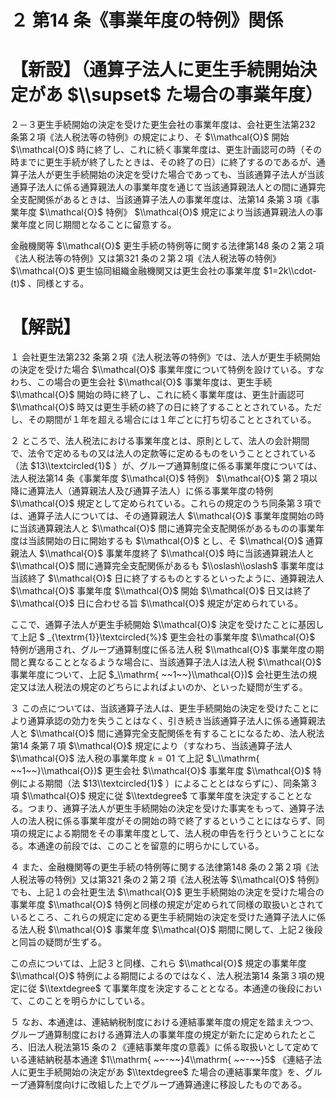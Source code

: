 # ２ 第14 条《事業年度の特例》関係

# 【新設】（通算子法人に更生手続開始決定があ $\\supset$ た場合の事業年度）

２－３更生手続開始の決定を受けた更生会社の事業年度は、会社更生法第232 条第２項《法人税法等の特例》の規定により、そ $\\mathcal{O}$ 開始 $\\mathcal{O}$ 時に終了し、これに続く事業年度は、更生計画認可の時（その時までに更生手続が終了したときは、その終了の日）に終了するのであるが、通算子法人が更生手続開始の決定を受けた場合であっても、当該通算子法人が当該通算子法人に係る通算親法人の事業年度を通じて当該通算親法人との間に通算完全支配関係があるときは、当該通算子法人の事業年度は、法第14 条第３項《事業年度 $\\mathcal{O}$ 特例》 $\\mathcal{O}$ 規定により当該通算親法人の事業年度と同じ期間となることに留意する。

金融機関等 $\\mathcal{O}$ 更生手続の特例等に関する法律第148 条の２第２項《法人税法等の特例》又は第321 条の２第２項《法人税法等の特例》 $\\mathcal{O}$ 更生協同組織金融機関又は更生会社の事業年度 $1=2k\\cdot-(t)$ 、同様とする。

# 【解説】

１ 会社更生法第232 条第２項《法人税法等の特例》では、法人が更生手続開始の決定を受けた場合 $\\mathcal{O}$ 事業年度について特例を設けている。すなわち、この場合の更生会社 $\\mathcal{O}$ 事業年度は、更生手続 $\\mathcal{O}$ 開始の時に終了し、これに続く事業年度は、更生計画認可 $\\mathcal{O}$ 時又は更生手続の終了の日に終了することとされている。ただし、その期間が１年を超える場合には１年ごとに打ち切ることとされている。

２ ところで、法人税法における事業年度とは、原則として、法人の会計期間で、法令で定めるもの又は法人の定款等に定めるものをいうこととされている（法 $13\\textcircled{1}$ ）が、グループ通算制度に係る事業年度については、法人税法第14 条《事業年度 $\\mathcal{O}$ 特例》 $\\mathcal{O}$ 第２項以降に通算法人（通算親法人及び通算子法人）に係る事業年度の特例 $\\mathcal{O}$ 規定として定められている。これらの規定のうち同条第３項では、通算子法人については、その通算親法人 $\\mathcal{O}$ 事業年度開始の時に当該通算親法人と $\\mathcal{O}$ 間に通算完全支配関係があるものの事業年度は当該開始の日に開始するも $\\mathcal{O}$ とし、そ $\\mathcal{O}$ 通算親法人 $\\mathcal{O}$ 事業年度終了 $\\mathcal{O}$ 時に当該通算親法人と $\\mathcal{O}$ 間に通算完全支配関係があるも $\\oslash\\oslash$ 事業年度は当該終了 $\\mathcal{O}$ 日に終了するものとするといったように、通算親法人 $\\mathcal{O}$ 事業年度 $\\mathcal{O}$ 開始 $\\mathcal{O}$ 日又は終了 $\\mathcal{O}$ 日に合わせる旨 $\\mathcal{O}$ 規定が定められている。

ここで、通算子法人が更生手続開始 $\\mathcal{O}$ 決定を受けたことに基因して上記 $ _{\\textrm{1}}\\textcircled{%}$ 更生会社の事業年度 $\\mathcal{O}$ 特例が適用され、グループ通算制度に係る法人税 $\\mathcal{O}$ 事業年度の期間と異なることとなるような場合に、当該通算子法人は法人税 $\\mathcal{O}$ 事業年度について、上記 $_\\mathrm{ ~~1~~}\\mathcal{O})$ 会社更生法の規定又は法人税法の規定のどちらによればよいのか、といった疑問が生ずる。

３ この点については、当該通算子法人は、更生手続開始の決定を受けたことにより通算承認の効力を失うことはなく、引き続き当該通算子法人に係る通算親法人と $\\mathcal{O}$ 間に通算完全支配関係を有することになるため、法人税法第14 条第７項 $\\mathcal{O}$ 規定により（すなわち、当該通算子法人 $\\mathcal{O}$ 法人税の事業年度 $k=01$ て上記 $\_\\mathrm{ ~~1~~}\\mathcal{O})$ 更生会社 $\\mathcal{O}$ 事業年度 $\\mathcal{O}$ 特例による期間（法 $13\\textcircled{1}$ ）によることとはならずに）、同条第３項 $\\mathcal{O}$ 規定に従 $\\textdegree$ て事業年度を決定することとなる。つまり、通算子法人が更生手続開始の決定を受けた事実をもって、通算子法人の法人税に係る事業年度がその開始の時で終了するということにはならず、同項の規定による期間をその事業年度として、法人税の申告を行うということになる。本通達の前段では、このことを留意的に明らかにしている。

４ また、金融機関等の更生手続の特例等に関する法律第148 条の２第２項《法人税法等の特例》又は第321 条の２第２項《法人税法等 $\\mathcal{O}$ 特例》でも、上記１の会社更生法 $\\mathcal{O}$ 更生手続開始の決定を受けた場合の事業年度 $\\mathcal{O}$ 特例と同様の規定が定められて同様の取扱いとされているところ、これらの規定に定める更生手続開始の決定を受けた通算子法人に係る法人税 $\\mathcal{O}$ 事業年度 $\\mathcal{O}$ 期間に関して、上記２後段と同旨の疑問が生ずる。

この点については、上記３と同様、これら $\\mathcal{O}$ 規定の事業年度 $\\mathcal{O}$ 特例による期間によるのではなく、法人税法第14 条第３項の規定に従 $\\textdegree$ て事業年度を決定することとなる。本通達の後段において、このことを明らかにしている。

５ なお、本通達は、連結納税制度における連結事業年度の規定を踏まえつつ、グループ通算制度における通算法人の事業年度の規定が新たに定められたところ、旧法人税法第15 条の２《連結事業年度の意義》に係る取扱いとして定めている連結納税基本通達 $1\\mathrm{ ~~-~~}4\\mathrm{ ~~-~~}5$ 《連結子法人に更生手続開始の決定があ $\\textdegree$ た場合の連結事業年度》を、グループ通算制度向けに改組した上でグループ通算通達に移設したものである。